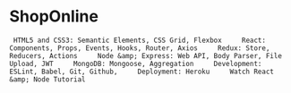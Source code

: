 # ShopOnline
     HTML5 and CSS3: Semantic Elements, CSS Grid, Flexbox     React: Components, Props, Events, Hooks, Router, Axios     Redux: Store, Reducers, Actions     Node &amp; Express: Web API, Body Parser, File Upload, JWT     MongoDB: Mongoose, Aggregation     Development: ESLint, Babel, Git, Github,     Deployment: Heroku     Watch React &amp; Node Tutorial
